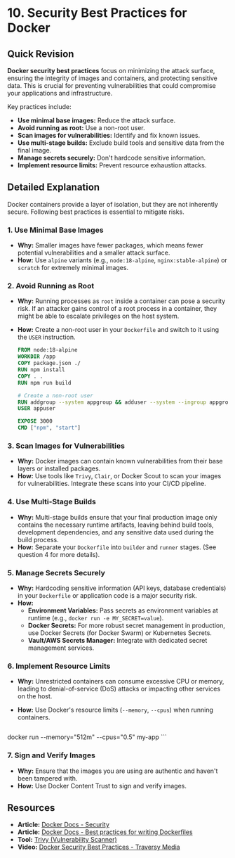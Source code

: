 
# 10. Security Best Practices for Docker

## Quick Revision

**Docker security best practices** focus on minimizing the attack surface, ensuring the integrity of images and containers, and protecting sensitive data. This is crucial for preventing vulnerabilities that could compromise your applications and infrastructure.

Key practices include:

*   **Use minimal base images:** Reduce the attack surface.
*   **Avoid running as root:** Use a non-root user.
*   **Scan images for vulnerabilities:** Identify and fix known issues.
*   **Use multi-stage builds:** Exclude build tools and sensitive data from the final image.
*   **Manage secrets securely:** Don't hardcode sensitive information.
*   **Implement resource limits:** Prevent resource exhaustion attacks.

## Detailed Explanation

Docker containers provide a layer of isolation, but they are not inherently secure. Following best practices is essential to mitigate risks.

### 1. Use Minimal Base Images

*   **Why:** Smaller images have fewer packages, which means fewer potential vulnerabilities and a smaller attack surface.
*   **How:** Use `alpine` variants (e.g., `node:18-alpine`, `nginx:stable-alpine`) or `scratch` for extremely minimal images.

### 2. Avoid Running as Root

*   **Why:** Running processes as `root` inside a container can pose a security risk. If an attacker gains control of a root process in a container, they might be able to escalate privileges on the host system.
*   **How:** Create a non-root user in your `Dockerfile` and switch to it using the `USER` instruction.

    ```dockerfile
    FROM node:18-alpine
    WORKDIR /app
    COPY package.json ./
    RUN npm install
    COPY . .
    RUN npm run build

    # Create a non-root user
    RUN addgroup --system appgroup && adduser --system --ingroup appgroup appuser
    USER appuser

    EXPOSE 3000
    CMD ["npm", "start"]
    ```

### 3. Scan Images for Vulnerabilities

*   **Why:** Docker images can contain known vulnerabilities from their base layers or installed packages.
*   **How:** Use tools like `Trivy`, `Clair`, or Docker Scout to scan your images for vulnerabilities. Integrate these scans into your CI/CD pipeline.

### 4. Use Multi-Stage Builds

*   **Why:** Multi-stage builds ensure that your final production image only contains the necessary runtime artifacts, leaving behind build tools, development dependencies, and any sensitive data used during the build process.
*   **How:** Separate your `Dockerfile` into `builder` and `runner` stages. (See question 4 for more details).

### 5. Manage Secrets Securely

*   **Why:** Hardcoding sensitive information (API keys, database credentials) in your `Dockerfile` or application code is a major security risk.
*   **How:**
    *   **Environment Variables:** Pass secrets as environment variables at runtime (e.g., `docker run -e MY_SECRET=value`).
    *   **Docker Secrets:** For more robust secret management in production, use Docker Secrets (for Docker Swarm) or Kubernetes Secrets.
    *   **Vault/AWS Secrets Manager:** Integrate with dedicated secret management services.

### 6. Implement Resource Limits

*   **Why:** Unrestricted containers can consume excessive CPU or memory, leading to denial-of-service (DoS) attacks or impacting other services on the host.
*   **How:** Use Docker's resource limits (`--memory`, `--cpus`) when running containers.

    ```bash
docker run --memory="512m" --cpus="0.5" my-app
    ```

### 7. Sign and Verify Images

*   **Why:** Ensure that the images you are using are authentic and haven't been tampered with.
*   **How:** Use Docker Content Trust to sign and verify images.

## Resources

*   **Article:** [Docker Docs - Security](https://docs.docker.com/engine/security/)
*   **Article:** [Docker Docs - Best practices for writing Dockerfiles](https://docs.docker.com/develop/develop-images/dockerfile_best-practices/)
*   **Tool:** [Trivy (Vulnerability Scanner)](https://aquasecurity.github.io/trivy/v0.18.3/)
*   **Video:** [Docker Security Best Practices - Traversy Media](https://www.youtube.com/watch?v=static-relative-absolute-fixed-sticky)
